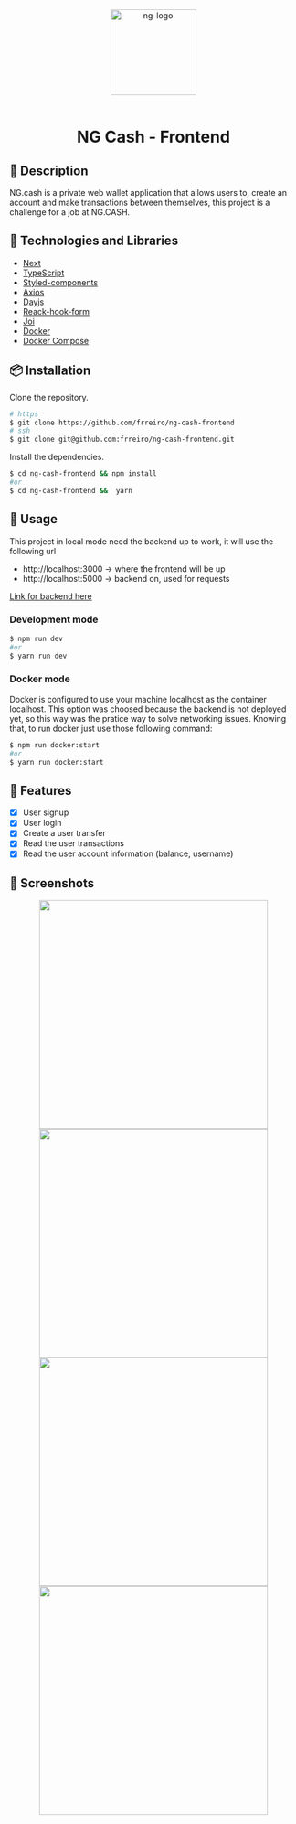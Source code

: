 <div align="center" >
  <img width="150px" src="https://notion-emojis.s3-us-west-2.amazonaws.com/prod/svg-twitter/1f4b0.svg" alt="ng-logo" width="400">
  <br>
  <br>
  <h1>NG Cash - Frontend</h1>
</div>

## 📝 Description


NG.cash is a private web wallet application that allows users to, create an account and make transactions between themselves, this project is a challenge for a job at NG.CASH.

## 🚀 Technologies and Libraries

- [Next](https://nextjs.org/)
- [TypeScript](https://www.typescriptlang.org/)
- [Styled-components](https://styled-components.com/)
- [Axios](https://axios-http.com/)
- [Dayjs](https://day.js.org/)
- [Reack-hook-form](https://react-hook-form.com/)
- [Joi](https://joi.dev/)
- [Docker](https://www.docker.com/)
- [Docker Compose](https://docs.docker.com/compose/)

## 📦 Installation

Clone the repository.

```bash
# https
$ git clone https://github.com/frreiro/ng-cash-frontend
# ssh
$ git clone git@github.com:frreiro/ng-cash-frontend.git
```

Install the dependencies.

```bash
$ cd ng-cash-frontend && npm install
#or
$ cd ng-cash-frontend &&  yarn
```

## 🚀 Usage

This project in local mode need the backend up to work, it will use the following url
 - http://localhost:3000 -> where the frontend will be up
 - http://localhost:5000 -> backend on, used for requests

[Link for backend here](https://github.com/frreiro/ng-cash-backend) 

### Development mode

```bash
$ npm run dev
#or
$ yarn run dev
```

### Docker mode

Docker is configured to use your machine localhost as the container localhost. This option was choosed because the backend is not deployed yet, so this way was the pratice way to solve networking issues. Knowing that, to run docker just use those following command:

```bash
$ npm run docker:start
#or
$ yarn run docker:start
```
## 📌 Features

- [x] User signup
- [x] User login
- [x] Create a user transfer
- [x] Read the user transactions
- [x] Read the user account information (balance, username)

## 🎨 Screenshots

<p align="center">
    <img height='400px' src="https://user-images.githubusercontent.com/98192816/203184773-ab7796fa-6713-4af2-b5fc-7d5235c27fff.png">
    <img height='400px'src="https://user-images.githubusercontent.com/98192816/203184926-119ddda9-043f-422c-9fa6-a6f45932bc01.png">
    <img height='400px'src="https://user-images.githubusercontent.com/98192816/203185090-b3358dea-dd7e-4dc7-8579-5ad9ad23cdef.png">
    <img height='400px'src="https://user-images.githubusercontent.com/98192816/203184942-a24e03a7-67d7-4e64-8472-d258d4b1f17a.png">
</p><br>


